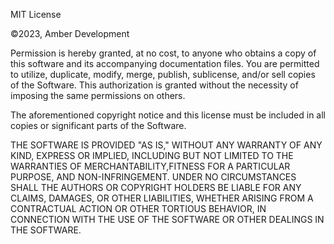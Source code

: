 MIT License

©2023, Amber Development

Permission is hereby granted, at no cost, to anyone who obtains a copy of this software
and its accompanying documentation files. You are permitted to utilize, duplicate,
modify, merge, publish, sublicense, and/or sell copies of the Software. This authorization
is granted without the necessity of imposing the same permissions on others.

The aforementioned copyright notice and this license must be included in all copies or
significant parts of the Software.

THE SOFTWARE IS PROVIDED "AS IS," WITHOUT ANY WARRANTY OF ANY KIND, EXPRESS OR IMPLIED,
INCLUDING BUT NOT LIMITED TO THE WARRANTIES OF MERCHANTABILITY,FITNESS FOR A PARTICULAR
PURPOSE, AND NON-INFRINGEMENT. UNDER NO CIRCUMSTANCES SHALL THE AUTHORS OR COPYRIGHT
HOLDERS BE LIABLE FOR ANY CLAIMS, DAMAGES, OR OTHER LIABILITIES, WHETHER ARISING FROM
A CONTRACTUAL ACTION OR OTHER TORTIOUS BEHAVIOR, IN CONNECTION WITH THE USE OF THE
SOFTWARE OR OTHER DEALINGS IN THE SOFTWARE.
